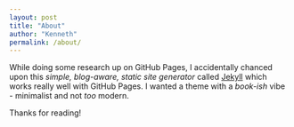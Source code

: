 ```yaml
---
layout: post
title: "About"
author: "Kenneth"
permalink: /about/
---
```


While doing some research up on GitHub Pages, I accidentally chanced upon this _simple, blog-aware, static site generator_ called [Jekyll](https://jekyllrb.com/) which works really well with GitHub Pages. I wanted a theme with a _book-ish_ vibe - minimalist and not _too_ modern.

Thanks for reading!
